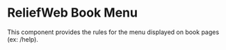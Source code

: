 ReliefWeb Book Menu
===================

This component provides the rules for the menu displayed on book pages (ex: /help).
